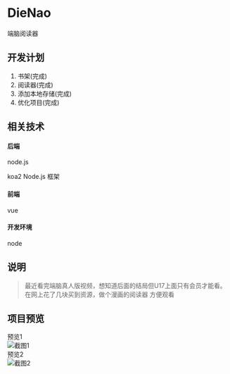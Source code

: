 # DieNao
端脑阅读器


## 开发计划
1. 书架(完成)
2. 阅读器(完成)
3. 添加本地存储(完成)
4. 优化项目(完成)


## 相关技术
#### 后端
node.js

koa2  Node.js 框架


#### 前端
vue

#### 开发环境
node


## 说明
> 最近看完端脑真人版视频，想知道后面的结局但U17上面只有会员才能看。在网上花了几块买到资源，做个漫画的阅读器 方便观看


## 项目预览

预览1<br>
![截图1](https://github.com/treey-yao/picture/raw/master/DeiNao/demopics1.png)<br>
预览2<br>
![截图2](/img/demo/pics1.png)<br>

[foryou]:https://github.com/treey-yao/DieNao/raw/master/img/demo/pics1.png

